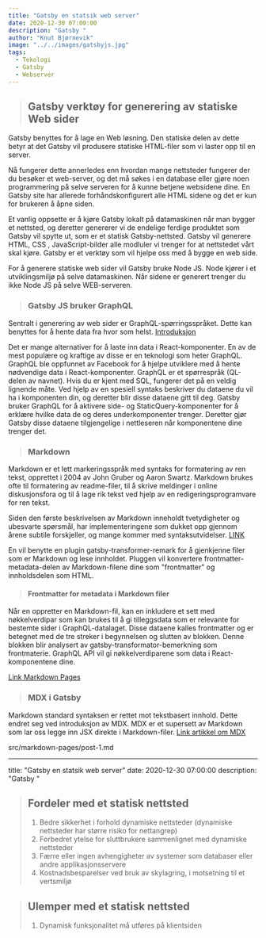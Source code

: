 ```yaml
---
title: "Gatsby en statsik web server"
date: 2020-12-30 07:00:00
description: "Gatsby "
author: "Knut Bjørnevik"
image: "../../images/gatsbyjs.jpg"
tags:
  - Tekologi
  - Gatsby
  - Webserver
---
```


>## Gatsby verktøy for generering av statiske Web sider
Gatsby benyttes for å lage en Web løsning. Den statiske delen av dette betyr at det Gatsby vil produsere statiske HTML-filer som vi laster opp til en server.

Nå fungerer dette annerledes enn hvordan mange nettsteder fungerer der du besøker et web-server, og det må søkes i en database eller gjøre noen programmering på selve serveren for å kunne betjene websidene dine. En Gatsby site har allerede forhåndskonfigurert alle HTML sidene og det er kun for brukeren å åpne siden.

Et vanlig oppsette er å kjøre Gatsby lokalt på datamaskinen når man bygger et nettsted, og deretter genererer vi de endelige ferdige produktet som Gatsby vil spytte ut, som er et statisk Gatsby-nettsted. Gatsby vil generere HTML, CSS , JavaScript-bilder alle modluler vi trenger for at nettstedet vårt skal kjøre. Gatsby er et  verktøy som vil hjelpe oss med å bygge en web side.

For å generere statiske web sider vil Gatsby bruke Node JS. Node kjører i et utviklingsmiljø på selve datamaskinen. Når sidene er generert trenger du ikke  Node JS på selve WEB-serveren.


> ### Gatsby JS bruker GraphQL
Sentralt i generering av web sider er GraphQL-spørringsspråket. Dette kan benyttes for å hente data fra hvor som helst. [Introduksjon](https://www.gatsbyjs.com/tutorial/part-five/#introducing-graphiql)

Det er mange alternativer for å laste inn data i React-komponenter. En av de mest populære og kraftige av disse er en teknologi som heter GraphQL. GraphQL ble oppfunnet av Facebook for å hjelpe utviklere med å hente nødvendige data i React-komponenter.
GraphQL er et spørrespråk (QL-delen av navnet). Hvis du er kjent med SQL, fungerer det på en veldig lignende måte. Ved hjelp av en spesiell syntaks beskriver du dataene du vil ha i komponenten din, og deretter blir disse dataene gitt til deg.
Gatsby bruker GraphQL for å aktivere side- og StaticQuery-komponenter for å erklære hvilke data de og deres underkomponenter trenger. Deretter gjør Gatsby disse dataene tilgjengelige i nettleseren når komponentene dine trenger det.


> ### Markdown
Markdown er et lett markeringsspråk med syntaks for formatering av ren tekst, opprettet i 2004 av John Gruber og Aaron Swartz. Markdown brukes ofte til formatering av readme-filer, til å skrive meldinger i online diskusjonsfora og til å lage rik tekst ved hjelp av en redigeringsprogramvare for ren tekst.

Siden den første beskrivelsen av Markdown inneholdt tvetydigheter og ubesvarte spørsmål, har implementeringene som dukket opp gjennom årene subtile forskjeller, og mange kommer med syntaksutvidelser.  [LINK](https://en.wikipedia.org/wiki/Markdown)  

En vil benytte en plugin gatsby-transformer-remark for å gjenkjenne filer som er Markdown og lese innholdet. Pluggen vil konvertere frontmatter-metadata-delen av Markdown-filene dine som "frontmatter" og innholdsdelen som HTML.

> #### Frontmatter for metadata i Markdown filer
Når en oppretter en Markdown-fil, kan en inkludere et sett med nøkkelverdipar som kan brukes til å gi tilleggsdata som er relevante for bestemte sider i GraphQL-datalaget. Disse dataene kalles frontmatter og er betegnet med de tre streker i begynnelsen og slutten av blokken. Denne blokken blir analysert av gatsby-transformator-bemerkning som frontmaterie. GraphQL API vil gi nøkkelverdiparene som data i React-komponentene dine.

<a target="_blank" rel="noopener noreferrer" href= "https://www.gatsbyjs.com/docs/adding-markdown-pages" > Link Markdown Pages</a>

>### MDX i Gatsby
Markdown standard syntaksen er rettet mot tekstbasert innhold. Dette endret seg ved introduksjon av MDX. MDX er et supersett av Markdown som lar oss legge inn JSX direkte i Markdown-filer.
<a target="_blank" rel="noopener noreferrer" href= "https://www.digitalocean.com/community/tutorials/gatsbyjs-mdx-in-gatsby" > Link artikkel om MDX </a>

src/markdown-pages/post-1.md
_ _ _
title: "Gatsby en statsik web server"
date: 2020-12-30 07:00:00
description: "Gatsby "

> ## Fordeler med et statisk nettsted
> 1. Bedre sikkerhet i forhold dynamiske nettsteder (dynamiske nettsteder har større risiko for nettangrep)
> 2. Forbedret ytelse for sluttbrukere sammenlignet med dynamiske nettsteder 
> 3. Færre eller ingen avhengigheter av systemer som databaser eller andre applikasjonsservere 
> 4. Kostnadsbesparelser ved bruk av skylagring, i motsetning til et vertsmiljø 


> ## Ulemper med et statisk nettsted
> 1. Dynamisk funksjonalitet må utføres på klientsiden
